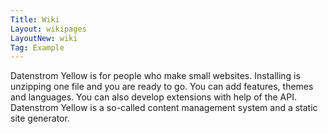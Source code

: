 ```yaml
---
Title: Wiki
Layout: wikipages
LayoutNew: wiki
Tag: Example
---
```

Datenstrom Yellow is for people who make small websites. Installing is unzipping one file and you are ready to go. You can add features, themes and languages. You can also develop extensions with help of the API. Datenstrom Yellow is a so-called content management system and a static site generator.
